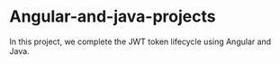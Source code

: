 # Angular-and-java-projects
In this project, we complete the JWT token lifecycle using Angular and Java.
